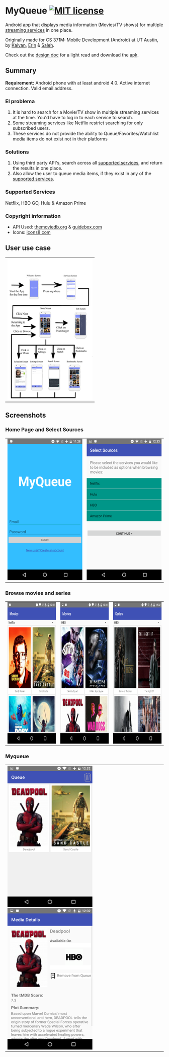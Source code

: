 # MyQueue [![MIT license](https://img.shields.io/badge/license-MIT-lightgrey.svg)](https://raw.githubusercontent.com/qirh/MyQueue/master/LICENSE)

Android app that displays media information (Movies/TV shows) for multiple [streaming services](#supported-services) in one place.

Originally made for CS 371M: Mobile Development (Android) at UT Austin, by [Kaivan](https://github.com/kaivan29), [Erin](https://github.com/erinjensby) & [Saleh](https://github.com/qirh).

Check out the [design doc](https://github.com/qirh/MyQueue/blob/master/MyQueue.pdf) for a light read and download the [apk](https://github.com/qirh/MyQueue/blob/master/app-debug.apk).

## Summary
**Requirement:** Android phone with at least android 4.0. Active internet connection. Valid email address.

### El problema
  1. It is hard to search for a Movie/TV show in multiple streaming services at the time. You'd have to log in to each service to search.
  1. Some streaming services like Netflix restrict searching for only subscribed users.
  1. These services do not provide the ability to Queue/Favorites/Watchlist media items do not exist not in their platforms

### Solutions
  1. Using third party API's, search across all [supported services](#supported-services), and return the results in one place.
  1. Also allow the user to queue media items, if they exist in any of the [supported services](#supported-services).

### Supported Services
Netflix, HBO GO, Hulu & Amazon Prime

### Copyright information
* API Used: [themoviedb.org](themoviedb.org) & [guidebox.com](guidebox.com)
* Icons: [icons8.com](icons8.com)


## User use case
<table><tr><td>
<img src="/screenshots/wireframe.png" height="450" width="270">
</td></tr></table>

## Screenshots
### Home Page and Select Sources
<table><tr><td><img src="/screenshots/home_page.png" height = "450" width="270"></td> <td><img src="/screenshots/select_sources.png" height = "450" width="270"></td></tr></table>

### Browse movies and series
<table><tr><td><img src="/screenshots/browse_netflix.png" height = "450" width="270"></td> <td><img src="/screenshots/browse_hbo.png" height = "450" width="270"></td> <td><img src="/screenshots/browse_series.png" height = "450" width="270"></td></tr></table>

### Myqueue
<table><tr><td><img src="/screenshots/myqueue.png" height = "450" width="270"> <img src="/screenshots/remove.png" height = "450" width="270"></td></tr></table>
